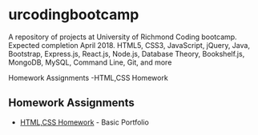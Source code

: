 # urcodingbootcamp
A repository of projects at University of Richmond Coding bootcamp. Expected completion April 2018. HTML5, CSS3, JavaScript, jQuery, Java, Bootstrap, Express.js, React.js, Node.js, Database Theory, Bookshelf.js, MongoDB, MySQL, Command Line, Git, and more

Homework Assignments
-HTML,CSS Homework 

## Homework Assignments

- [HTML,CSS Homework](https://github.com/VictorCanas/Basic-Portfolio) - Basic Portfolio
